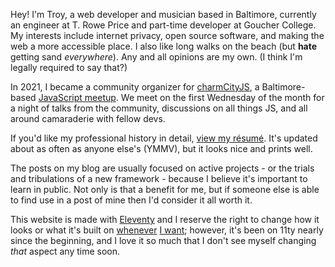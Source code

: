 Hey! I'm Troy, a web developer and musician based in Baltimore, currently an engineer at T. Rowe Price and part-time developer at Goucher College. My interests include internet privacy, open source software, and making the web a more accessible place. I also like long walks on the beach (but **hate** getting sand _everywhere_). Any and all opinions are my own. (I think I'm legally required to say that?)

In 2021, I became a community organizer for [charmCityJS](https://charmcityjs.org/), a Baltimore-based [JavaScript meetup](https://www.meetup.com/charmcityjs/). We meet on the first Wednesday of the month for a night of talks from the community, discussions on all things JS, and all around camaraderie with fellow devs.

If you'd like my professional history in detail, [view my résumé](https://resume.troyv.dev/). It's updated about as often as anyone else's (YMMV), but it looks nice and prints well.

The posts on my blog are usually focused on active projects - or the trials and tribulations of a new framework - because I believe it's important to learn in public. Not only is that a benefit for me, but if someone else is able to find use in a post of mine then I'd consider it all worth it.

This website is made with [Eleventy](https://www.11ty.dev/) and I reserve the right to change how it looks or what it's built on [whenever][1] [I want][2]; however, it's been on 11ty nearly since the beginning, and I love it so much that I don't see myself changing _that_ aspect any time soon.

[1]: https://ethanmarcotte.com/wrote/let-a-website-be-a-worry-stone/ "See: this blog by Ethan Marcotte"
[2]: https://www.robinrendle.com/ "Robin Rendle is how I came across Ethan's post."
